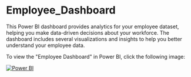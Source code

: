 # Employee_Dashboard

This Power BI dashboard provides analytics for your employee dataset, helping you make data-driven decisions about your workforce. The dashboard includes several visualizations and insights to help you better understand your employee data.

To view the "Employee Dashboard" in Power BI, click the following image: 

[![Power BI](https://user-images.githubusercontent.com/74459082/235809521-2b2abe71-a56e-4c94-8bc7-04aff363fece.png)](https://app.powerbi.com/view?r=eyJrIjoiM2UzMGZiYmQtODA3Yi00MzY5LTk2MmQtZjU1NjIwYjA5MmU5IiwidCI6IjJiNzczZDk5LWYyMjktNDcwNC1iNTYyLTVhMzE5ODgzMTc3OSIsImMiOjh9)
